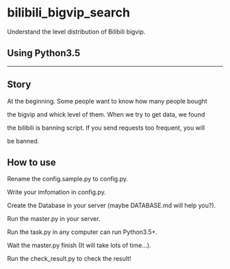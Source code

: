 bilibili_bigvip_search
====================

Understand the level distribution of Bilibili bigvip.

Using Python3.5
--------------------
--------------------


## Story

At the beginning. Some people want to know how many people bought

the bigvip and whick level of them. When we try to get data, we found

the bilibili is banning script. If you send requests too frequent, you will

be banned.

## How to use

Rename the config.sample.py to config.py.

Write your imfomation in config.py.

Create the Database in your server (maybe DATABASE.md will help you?).

Run the master.py in your server.

Run the task.py in any computer can run Python3.5+.

Wait the master.py finish (It will take lots of time...).

Run the check_result.py to check the result!